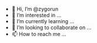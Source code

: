 - 👋 Hi, I’m @zygorun
- 👀 I’m interested in ...
- 🌱 I’m currently learning ...
- 💞️ I’m looking to collaborate on ...
- 📫 How to reach me ...

<!---
zygorun/zygorun is a ✨ special ✨ repository because its `README.md` (this file) appears on your GitHub profile.
You can click the Preview link to take a look at your changes.
--->
